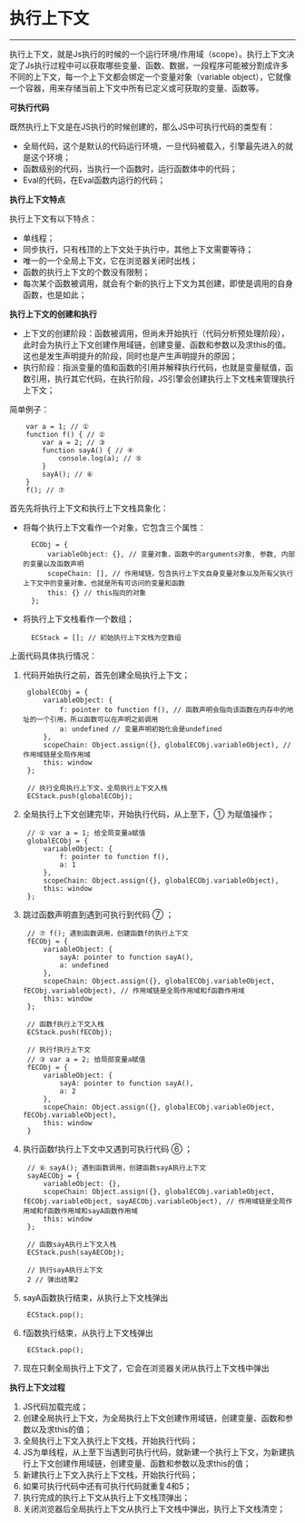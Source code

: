 # 执行上下文 #


----------

执行上下文，就是Js执行的时候的一个运行环境/作用域（scope）。执行上下文决定了Js执行过程中可以获取哪些变量、函数、数据，一段程序可能被分割成许多不同的上下文，每一个上下文都会绑定一个变量对象（variable object），它就像一个容器，用来存储当前上下文中所有已定义或可获取的变量、函数等。

**可执行代码**

既然执行上下文是在JS执行的时候创建的，那么JS中可执行代码的类型有：

- 全局代码，这个是默认的代码运行环境，一旦代码被载入，引擎最先进入的就是这个环境；
- 函数级别的代码，当执行一个函数时，运行函数体中的代码；
- Eval的代码，在Eval函数内运行的代码；

**执行上下文特点**

执行上下文有以下特点：

- 单线程；
- 同步执行，只有栈顶的上下文处于执行中，其他上下文需要等待；
- 唯一的一个全局上下文，它在浏览器关闭时出栈；
- 函数的执行上下文的个数没有限制；
- 每次某个函数被调用，就会有个新的执行上下文为其创建，即使是调用的自身函数，也是如此；

**执行上下文的创建和执行**

- 上下文的创建阶段：函数被调用，但尚未开始执行（代码分析预处理阶段），此时会为执行上下文创建作用域链，创建变量、函数和参数以及求this的值。这也是发生声明提升的阶段，同时也是产生声明提升的原因；
- 执行阶段：指派变量的值和函数的引用并解释执行代码，也就是变量赋值，函数引用，执行其它代码，在执行阶段，JS引擎会创建执行上下文栈来管理执行上下文；   

简单例子：

		var a = 1; // ①
		function f() { // ②
			var a = 2; // ③
			function sayA() { // ④
				console.log(a); // ⑤
			}
			sayA(); // ⑥
		} 
		f(); // ⑦
		
首先先将执行上下文和执行上下文栈具象化：

- 将每个执行上下文看作一个对象，它包含三个属性：

		ECObj = {
			variableObject: {}, // 变量对象，函数中的arguments对象, 参数, 内部的变量以及函数声明 
   			scopeChain: [], // 作用域链，包含执行上下文自身变量对象以及所有父执行上下文中的变量对象，也就是所有可访问的变量和函数
   			this: {} // this指向的对象
		};

- 将执行上下文栈看作一个数组；

		ECStack = []; // 初始执行上下文栈为空数组

上面代码具体执行情况：

1. 代码开始执行之前，首先创建全局执行上下文；

	    globalECObj = {
			variableObject: {
				f: pointer to function f(), // 函数声明会指向该函数在内存中的地址的一个引用，所以函数可以在声明之前调用
				a: undefined // 变量声明初始化会是undefined
			},
   			scopeChain: Object.assign({}, globalECObj.variableObject), // 作用域链是全局作用域
   			this: window
		};

		// 执行全局执行上下文，全局执行上下文入栈
		ECStack.push(globalECObj);

2. 全局执行上下文创建完毕，开始执行代码，从上至下，① 为赋值操作；

		// ① var a = 1; 给全局变量a赋值
		globalECObj = {
			variableObject: {
				f: pointer to function f(), 
				a: 1
			},
   			scopeChain: Object.assign({}, globalECObj.variableObject),
   			this: window
		};

3. 跳过函数声明直到遇到可执行到代码 ⑦ ；

		// ⑦ f(); 遇到函数调用，创建函数f的执行上下文
		fECObj = {
			variableObject: {
				sayA: pointer to function sayA(),
				a: undefined
			},
   			scopeChain: Object.assign({}, globalECObj.variableObject, fECObj.variableObject), // 作用域链是全局作用域和f函数作用域
   			this: window
		};

		// 函数f执行上下文入栈
		ECStack.push(fECObj);

		// 执行f执行上下文
		// ③ var a = 2; 给局部变量a赋值
		fECObj = {
			variableObject: {
				sayA: pointer to function sayA(),
				a: 2
			},
   			scopeChain: Object.assign({}, globalECObj.variableObject, fECObj.variableObject),
   			this: window
		}

4. 执行函数f执行上下文中又遇到可执行代码 ⑥ ；
		
		// ⑥ sayA(); 遇到函数调用，创建函数sayA执行上下文
		sayAECObj = {
			variableObject: {},
   			scopeChain: Object.assign({}, globalECObj.variableObject, fECObj.variableObject, sayAECObj.variableObject), // 作用域链是全局作用域和f函数作用域和sayA函数作用域
   			this: window
		};

		// 函数sayA执行上下文入栈
		ECStack.push(sayAECObj);

		// 执行sayA执行上下文
		2 // 弹出结果2
			
5. sayA函数执行结束，从执行上下文栈弹出

		ECStack.pop();

6. f函数执行结束，从执行上下文栈弹出

		ECStack.pop();

7. 现在只剩全局执行上下文了，它会在浏览器关闭从执行上下文栈中弹出

		
**执行上下文过程**

1. JS代码加载完成；
2. 创建全局执行上下文，为全局执行上下文创建作用域链，创建变量、函数和参数以及求this的值；
3. 全局执行上下文入执行上下文栈，开始执行代码；
4. JS为单线程，从上至下当遇到可执行代码，就新建一个执行上下文，为新建执行上下文创建作用域链，创建变量、函数和参数以及求this的值；
5. 新建执行上下文入执行上下文栈，开始执行代码；
7. 如果可执行代码中还有可执行代码就重复4和5；
8. 执行完成的执行上下文从执行上下文栈顶弹出；
9. 关闭浏览器后全局执行上下文从执行上下文栈中弹出，执行上下文栈清空；



